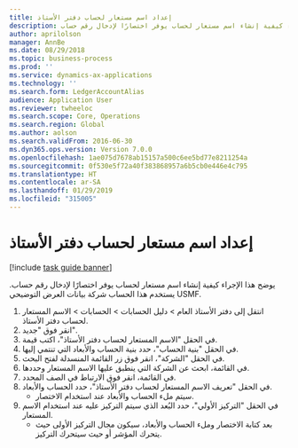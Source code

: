 ```yaml
---
title: إعداد اسم مستعار لحساب دفتر الأستاذ‬
description: يوضح هذا الإجراء كيفية إنشاء اسم مستعار لحساب يوفر اختصارًا لإدخال رقم حساب.
author: aprilolson
manager: AnnBe
ms.date: 08/29/2018
ms.topic: business-process
ms.prod: ''
ms.service: dynamics-ax-applications
ms.technology: ''
ms.search.form: LedgerAccountAlias
audience: Application User
ms.reviewer: twheeloc
ms.search.scope: Core, Operations
ms.search.region: Global
ms.author: aolson
ms.search.validFrom: 2016-06-30
ms.dyn365.ops.version: Version 7.0.0
ms.openlocfilehash: 1ae075d7678ab15157a500c6ee5bd77e8211254a
ms.sourcegitcommit: 0f530e5f72a40f383868957a6b5cb0e446e4c795
ms.translationtype: HT
ms.contentlocale: ar-SA
ms.lasthandoff: 01/29/2019
ms.locfileid: "315005"
---
```

# <a name="set-up-a-ledger-account-alias"></a>إعداد اسم مستعار لحساب دفتر الأستاذ‬

[!include [task guide banner](../../includes/task-guide-banner.md)]

يوضح هذا الإجراء كيفية إنشاء اسم مستعار لحساب يوفر اختصارًا لإدخال رقم حساب. يستخدم هذا الحساب شركة بيانات العرض التوضيحي USMF.

1. انتقل إلى دفتر الأستاذ العام > دليل الحسابات > الحسابات > الاسم المستعار لحساب دفتر الأستاذ.
2. انقر فوق "جديد".
3. في الحقل "الاسم المستعار لحساب دفتر الأستاذ"، اكتب قيمة.
4. في الحقل "بنية الحساب"، حدد بنية الحساب والأبعاد التي تنتمي إليها.
5. في الحقل "الشركة"، انقر فوق زر القائمة المنسدلة لفتح البحث.
6. في القائمة، ابحث عن الشركة التي ينطبق عليها الاسم المستعار وحددها.
7. في القائمة، انقر فوق الارتباط في الصف المحدد.
8. في الحقل "تعريف الاسم المستعار لحساب دفتر الأستاذ"، حدد الحساب والأبعاد.
    * سيتم ملء الحساب والأبعاد عند استخدام الاختصار.  
9. في الحقل "التركيز الأولي"، حدد البُعد الذي سيتم التركيز عليه عند استخدام الاسم المستعار.
    * بعد كتابة الاختصار وملء الحساب والأبعاد، سيكون مجال التركيز الأولى حيث يتحرك المؤشر أو حيث سيتحرك التركيز.  

